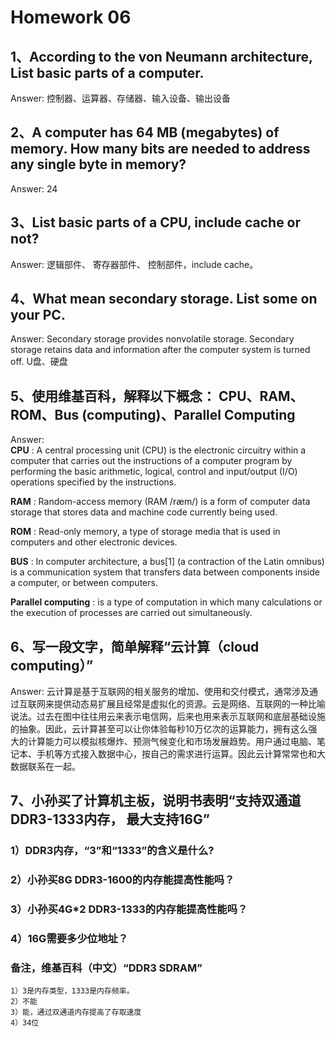 # Homework 06
## 1、According to the von Neumann architecture, List basic parts of a computer.
Answer: 控制器、运算器、存储器、输入设备、输出设备
## 2、A computer has 64 MB (megabytes) of memory. How many bits are needed to address any single byte in memory?
Answer: 24
## 3、List basic parts of a CPU, include cache or not?
Answer: 逻辑部件、 寄存器部件、 控制部件，include cache。
## 4、What mean secondary storage. List some on your PC.
Answer: Secondary storage provides nonvolatile storage. Secondary storage retains data and information after the computer system is turned off. U盘、硬盘
## 5、使用维基百科，解释以下概念： CPU、RAM、ROM、Bus (computing)、Parallel Computing
Answer:    
**CPU** : A central processing unit (CPU) is the electronic circuitry within a computer that carries out the instructions of a computer program by performing the basic arithmetic, logical, control and input/output (I/O) operations specified by the instructions. 

**RAM** : Random-access memory (RAM /ræm/) is a form of computer data storage that stores data and machine code currently being used. 

**ROM** : Read-only memory, a type of storage media that is used in computers and other electronic devices.   

**BUS** : In computer architecture, a bus[1] (a contraction of the Latin omnibus) is a communication system that transfers data between components inside a computer, or between computers.   

**Parallel computing** :  is a type of computation in which many calculations or the execution of processes are carried out simultaneously. 
## 6、写一段文字，简单解释“云计算（cloud computing）”
Answer: 云计算是基于互联网的相关服务的增加、使用和交付模式，通常涉及通过互联网来提供动态易扩展且经常是虚拟化的资源。云是网络、互联网的一种比喻说法。过去在图中往往用云来表示电信网，后来也用来表示互联网和底层基础设施的抽象。因此，云计算甚至可以让你体验每秒10万亿次的运算能力，拥有这么强大的计算能力可以模拟核爆炸、预测气候变化和市场发展趋势。用户通过电脑、笔记本、手机等方式接入数据中心，按自己的需求进行运算。因此云计算常常也和大数据联系在一起。
## 7、小孙买了计算机主板，说明书表明“支持双通道DDR3-1333内存， 最大支持16G”
### 1）DDR3内存，“3”和“1333”的含义是什么?
### 2）小孙买8G DDR3-1600的内存能提高性能吗？
### 3）小孙买4G*2 DDR3-1333的内存能提高性能吗？
### 4）16G需要多少位地址？
### 备注，维基百科（中文）“DDR3 SDRAM”
    1）3是内存类型，1333是内存频率。 
    2）不能 
    3）能，通过双通道内存提高了存取速度 
    4）34位